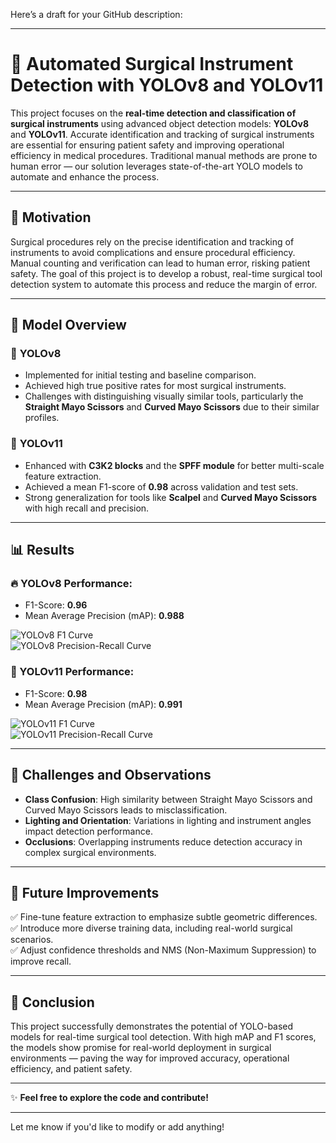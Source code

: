 Here’s a draft for your GitHub description:

---

# 🏥 **Automated Surgical Instrument Detection with YOLOv8 and YOLOv11**  

This project focuses on the **real-time detection and classification of surgical instruments** using advanced object detection models: **YOLOv8** and **YOLOv11**. Accurate identification and tracking of surgical instruments are essential for ensuring patient safety and improving operational efficiency in medical procedures. Traditional manual methods are prone to human error — our solution leverages state-of-the-art YOLO models to automate and enhance the process.

---

## 📌 **Motivation**
Surgical procedures rely on the precise identification and tracking of instruments to avoid complications and ensure procedural efficiency. Manual counting and verification can lead to human error, risking patient safety. The goal of this project is to develop a robust, real-time surgical tool detection system to automate this process and reduce the margin of error.

---

## 🚀 **Model Overview**
### 🔹 **YOLOv8**
- Implemented for initial testing and baseline comparison.  
- Achieved high true positive rates for most surgical instruments.  
- Challenges with distinguishing visually similar tools, particularly the **Straight Mayo Scissors** and **Curved Mayo Scissors** due to their similar profiles.  

### 🔹 **YOLOv11**
- Enhanced with **C3K2 blocks** and the **SPFF module** for better multi-scale feature extraction.  
- Achieved a mean F1-score of **0.98** across validation and test sets.  
- Strong generalization for tools like **Scalpel** and **Curved Mayo Scissors** with high recall and precision.  

---

## 📊 **Results**
### 🔥 YOLOv8 Performance:
- F1-Score: **0.96**  
- Mean Average Precision (mAP): **0.988**  

![YOLOv8 F1 Curve](./images/yolov8_f1_curve.png)  
![YOLOv8 Precision-Recall Curve](./images/yolov8_precision_recall.png)  

### 🌟 YOLOv11 Performance:
- F1-Score: **0.98**  
- Mean Average Precision (mAP): **0.991**  

![YOLOv11 F1 Curve](./images/yolov11_f1_curve.png)  
![YOLOv11 Precision-Recall Curve](./images/yolov11_precision_recall.png)  

---

## 🧪 **Challenges and Observations**
- **Class Confusion**: High similarity between Straight Mayo Scissors and Curved Mayo Scissors leads to misclassification.  
- **Lighting and Orientation**: Variations in lighting and instrument angles impact detection performance.  
- **Occlusions**: Overlapping instruments reduce detection accuracy in complex surgical environments.  

---

## 🔎 **Future Improvements**
✅ Fine-tune feature extraction to emphasize subtle geometric differences.  
✅ Introduce more diverse training data, including real-world surgical scenarios.  
✅ Adjust confidence thresholds and NMS (Non-Maximum Suppression) to improve recall.  

---

## 🎯 **Conclusion**
This project successfully demonstrates the potential of YOLO-based models for real-time surgical tool detection. With high mAP and F1 scores, the models show promise for real-world deployment in surgical environments — paving the way for improved accuracy, operational efficiency, and patient safety.

---

✨ **Feel free to explore the code and contribute!**  

---

Let me know if you'd like to modify or add anything!

